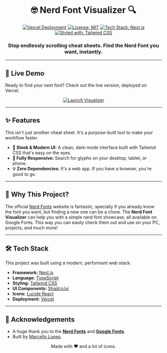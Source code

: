 <div align="center">

# 🤓 Nerd Font Visualizer 🔍

[![Vercel Deployment](https://img.shields.io/badge/Vercel-Deployed-black?style=for-the-badge&logo=vercel)](https://nerd-font-visualizer-five.vercel.app/)
[![License: MIT](https://img.shields.io/badge/License-MIT-blue.svg?style=for-the-badge)](https://opensource.org/licenses/MIT)
[![Tech Stack: Next.js](https://img.shields.io/badge/Next.js-000000?style=for-the-badge&logo=nextdotjs&logoColor=white)](https://nextjs.org/)
[![Styled with: Tailwind CSS](https://img.shields.io/badge/Tailwind_CSS-38B2AC?style=for-the-badge&logo=tailwind-css&logoColor=white)](https://tailwindcss.com/)

### Stop endlessly scrolling cheat sheets. Find the Nerd Font you want, instantly.

</div>

---

## 🚀 Live Demo

Ready to find your next font? Check out the live version, deployed on Vercel.

<p align="center">
  <a href="https://nerd-font-visualizer-five.vercel.app/" target="_blank">
    <img src="https://img.shields.io/badge/LAUNCH_VISUALIZER-2A475E?style=for-the-badge&logo=rocket&logoColor=white" alt="Launch Visualizer"/>
  </a>
</p>

---

## ✨ Features

This isn't just another cheat sheet. It's a purpose-built tool to make your workflow faster.

- **🎨 Sleek & Modern UI:** A clean, dark-mode interface built with Tailwind CSS that's easy on the eyes.
- **📱 Fully Responsive:** Search for glyphs on your desktop, tablet, or phone.
- **💡 Zero Dependencies:** It's a web app. If you have a browser, you're good to go.

---

## 🤔 Why This Project?

The official [Nerd Fonts](https://www.nerdfonts.com/) website is fantastic, specially if you already know the font you want, but finding a new one can be a chore. The **Nerd Font Visualizer** can help you with a simple nerd font showcase, all available on Google Fonts. This way you can easily check them out and use on your PC, projects, and much more!

---

## 🛠️ Tech Stack

This project was built using a modern, performant web stack.

- **Framework:** [Next.js](https://nextjs.org/)
- **Language:** [TypeScript](https://www.typescriptlang.org/)
- **Styling:** [Tailwind CSS](https://tailwindcss.com/)
- **UI Components:** [Shadcn/ui](https://ui.shadcn.com/)
- **Icons:** [Lucide React](https://lucide.dev/)
- **Deployment:** [Vercel](https://vercel.com/)

---

## 🙏 Acknowledgements

- A huge thank you to the **[Nerd Fonts](https://github.com/ryanoasis/nerd-fonts)** and **[Google Fonts](https://fonts.google.com/)**.
- Built by [Marcello Lopes](https://github.com/lopesmarcello).

<div align="center">
Made with ❤️ and a lot of icons.
</div>
